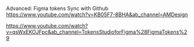 Advanced: Figma tokens Sync with Github
https://www.youtube.com/watch?v=KB05F7-8BHA&ab_channel=AMDesign

https://www.youtube.com/watch?v=qsWxEKOJFpc&ab_channel=TokensStudioforFigma%28FigmaTokens%29